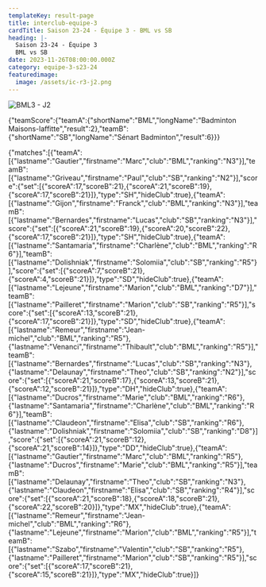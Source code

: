 ```yaml
---
templateKey: result-page
title: interclub-equipe-3
cardTitle: Saison 23-24 - Équipe 3 - BML vs SB
heading: |-
  Saison 23-24 - Équipe 3
  BML vs SB
date: 2023-11-26T08:00:00.000Z
category: equipe-3-s23-24
featuredimage:
  image: /assets/ic-r3-j2.png
---
```

![](/assets/ic-r3-j2.png "BML3 - J2")

<teamscoreboard>{"teamScore":{"teamA":{"shortName":"BML","longName":"Badminton Maisons-laffitte","result":2},"teamB":{"shortName":"SB","longName":"Sénart Badminton","result":6}}}</teamscoreboard>

<scoreboard>{"matches":[{"teamA":[{"lastname":"Gautier","firstname":"Marc","club":"BML","ranking":"N3"}],"teamB":[{"lastname":"Griveau","firstname":"Paul","club":"SB","ranking":"N2"}],"score":{"set":[{"scoreA":17,"scoreB":21},{"scoreA":21,"scoreB":19},{"scoreA":17,"scoreB":21}]},"type":"SH","hideClub":true},{"teamA":[{"lastname":"Gijon","firstname":"Franck","club":"BML","ranking":"N3"}],"teamB":[{"lastname":"Bernardes","firstname":"Lucas","club":"SB","ranking":"N3"}],"score":{"set":[{"scoreA":21,"scoreB":19},{"scoreA":20,"scoreB":22},{"scoreA":17,"scoreB":21}]},"type":"SH","hideClub":true},{"teamA":[{"lastname":"Santamaria","firstname":"Charlène","club":"BML","ranking":"R6"}],"teamB":[{"lastname":"Dolishniak","firstname":"Solomiia","club":"SB","ranking":"R5"}],"score":{"set":[{"scoreA":7,"scoreB":21},{"scoreA":4,"scoreB":21}]},"type":"SD","hideClub":true},{"teamA":[{"lastname":"Lejeune","firstname":"Marion","club":"BML","ranking":"D7"}],"teamB":[{"lastname":"Pailleret","firstname":"Marion","club":"SB","ranking":"R5"}],"score":{"set":[{"scoreA":13,"scoreB":21},{"scoreA":17,"scoreB":21}]},"type":"SD","hideClub":true},{"teamA":[{"lastname":"Remeur","firstname":"Jean-michel","club":"BML","ranking":"R5"},{"lastname":"Venanci","firstname":"Thibault","club":"BML","ranking":"R5"}],"teamB":[{"lastname":"Bernardes","firstname":"Lucas","club":"SB","ranking":"N3"},{"lastname":"Delaunay","firstname":"Theo","club":"SB","ranking":"N2"}],"score":{"set":[{"scoreA":21,"scoreB":17},{"scoreA":13,"scoreB":21},{"scoreA":12,"scoreB":21}]},"type":"DH","hideClub":true},{"teamA":[{"lastname":"Ducros","firstname":"Marie","club":"BML","ranking":"R6"},{"lastname":"Santamaria","firstname":"Charlène","club":"BML","ranking":"R6"}],"teamB":[{"lastname":"Claudeon","firstname":"Elisa","club":"SB","ranking":"R6"},{"lastname":"Dolishniak","firstname":"Solomiia","club":"SB","ranking":"D8"}],"score":{"set":[{"scoreA":21,"scoreB":12},{"scoreA":21,"scoreB":14}]},"type":"DD","hideClub":true},{"teamA":[{"lastname":"Gautier","firstname":"Marc","club":"BML","ranking":"R5"},{"lastname":"Ducros","firstname":"Marie","club":"BML","ranking":"R5"}],"teamB":[{"lastname":"Delaunay","firstname":"Theo","club":"SB","ranking":"N3"},{"lastname":"Claudeon","firstname":"Elisa","club":"SB","ranking":"R4"}],"score":{"set":[{"scoreA":21,"scoreB":18},{"scoreA":18,"scoreB":21},{"scoreA":22,"scoreB":20}]},"type":"MX","hideClub":true},{"teamA":[{"lastname":"Remeur","firstname":"Jean-michel","club":"BML","ranking":"R6"},{"lastname":"Lejeune","firstname":"Marion","club":"BML","ranking":"R5"}],"teamB":[{"lastname":"Szabo","firstname":"Valentin","club":"SB","ranking":"R5"},{"lastname":"Pailleret","firstname":"Marion","club":"SB","ranking":"R5"}],"score":{"set":[{"scoreA":17,"scoreB":21},{"scoreA":15,"scoreB":21}]},"type":"MX","hideClub":true}]}</scoreboard>